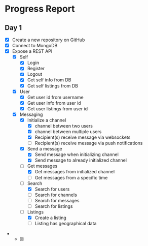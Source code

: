 # Progress Report

## Day 1
- [x] Create a new repository on GitHub
- [x] Connect to MongoDB
- [x] Expose a REST API
  - [x] Self  
    - [x] Login
    - [x] Register
    - [x] Logout
    - [x] Get self info from DB
    - [x] Get self listings from DB
  - [x] User  
    - [x] Get user id from username
    - [x] Get user info from user id
    - [x] Get user listings from user id
  - [x] Messaging
    - [x] Initialize a channel
      - [x] channel between two users
      - [x] channel between multiple users
      - [x] Recipient(s) receive message via websockets
      - [ ] Recipient(s) receive message via push notifications 
    - [x] Send a message
      - [x] Send message when initializing channel
      - [x] Send message to already initialized channel
    - [ ] Get messages
      - [x] Get messages from initialized channel
      - [ ] Get messages from a specific time
    - [ ] Search
      - [x] Search for users 
      - [ ] Search for channels
      - [ ] Search for messages
      - [ ] Search for listings
    - [ ] Listings
      - [x] Create a listing 
      - [ ] Listing has geographical data
-      
  - [x]     
